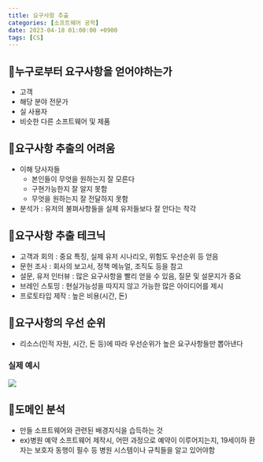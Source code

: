 ```yaml
---
title: 요구사항 추출
categories: [소프트웨어 공학]
date: 2023-04-18 01:00:00 +0900
tags: [CS]
---
```


## 📌누구로부터 요구사항을 얻어야하는가

- 고객
- 해당 분야 전문가
- 실 사용자
- 비슷한 다른 소프트웨어 및 제품

## 📌요구사항 추출의 어려움

- 이해 당사자들
  - 본인들이 무엇을 원하는지 잘 모른다
  - 구현가능한지 잘 알지 못함
  - 무엇을 원하는지 잘 전달하지 못함
- 분석가 : 유저의 불펴사항들을 실제 유저들보다 잘 안다는 착각

## 📌요구사항 추출 테크닉

- 고객과 회의 : 중요 특징, 실제 유저 시나리오, 위험도 우선순위 등 얻음
- 문헌 조사 : 회사의 보고서, 정책 메뉴얼, 조직도 등을 참고
- 설문, 유저 인터뷰 : 많은 요구사항을 빨리 얻을 수 있음, 질문 및 설문지가 중요
- 브레인 스토밍 : 현실가능성을 따지지 않고 가능한 많은 아이디어를 제시
- 프로토타입 제작 : 높은 비용(시간, 돈)

## 📌요구사항의 우선 순위

- 리소스(인적 자원, 시간, 돈 등)에 따라 우선순위가 높은 요구사항들만 뽑아낸다

### 실제 예시

![](https://velog.velcdn.com/images/wjdtmfgh/post/384e73e2-f679-4bd7-bf65-3e0d2d582511/image.png)

## 📌도메인 분석

- 만들 소프트웨어와 관련된 배경지식을 습득하는 것
- ex)병원 예약 소프트웨어 제작시, 어떤 과정으로 예약이 이루어지는지, 19세이하 환자는 보호자 동행이 필수 등 병원 시스템이나 규칙들을 알고 있어야함
